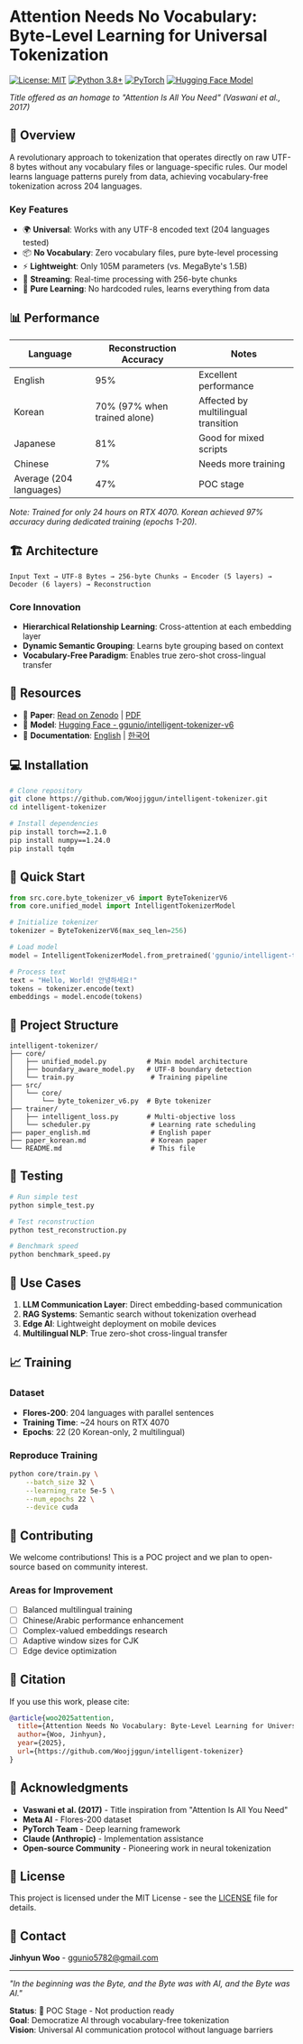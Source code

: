 # Attention Needs No Vocabulary: Byte-Level Learning for Universal Tokenization

[![License: MIT](https://img.shields.io/badge/License-MIT-yellow.svg)](https://opensource.org/licenses/MIT)
[![Python 3.8+](https://img.shields.io/badge/python-3.8+-blue.svg)](https://www.python.org/downloads/)
[![PyTorch](https://img.shields.io/badge/PyTorch-2.1-red.svg)](https://pytorch.org/)
[![Hugging Face Model](https://img.shields.io/badge/%F0%9F%A4%97%20Model-ggunio%2Fintelligent--tokenizer--v6-orange)](https://huggingface.co/ggunio/intelligent-tokenizer-v6)

*Title offered as an homage to "Attention Is All You Need" (Vaswani et al., 2017)*

## 🚀 Overview

A revolutionary approach to tokenization that operates directly on raw UTF-8 bytes without any vocabulary files or language-specific rules. Our model learns language patterns purely from data, achieving vocabulary-free tokenization across 204 languages.

### Key Features
- 🌍 **Universal**: Works with any UTF-8 encoded text (204 languages tested)
- 📦 **No Vocabulary**: Zero vocabulary files, pure byte-level processing
- ⚡ **Lightweight**: Only 105M parameters (vs. MegaByte's 1.5B)
- 🔄 **Streaming**: Real-time processing with 256-byte chunks
- 🎯 **Pure Learning**: No hardcoded rules, learns everything from data

## 📊 Performance

| Language | Reconstruction Accuracy | Notes |
|----------|------------------------|-------|
| English | 95% | Excellent performance |
| Korean | 70% (97% when trained alone) | Affected by multilingual transition |
| Japanese | 81% | Good for mixed scripts |
| Chinese | 7% | Needs more training |
| Average (204 languages) | 47% | POC stage |

*Note: Trained for only 24 hours on RTX 4070. Korean achieved 97% accuracy during dedicated training (epochs 1-20).*

## 🏗️ Architecture

```
Input Text → UTF-8 Bytes → 256-byte Chunks → Encoder (5 layers) → Decoder (6 layers) → Reconstruction
```

### Core Innovation
- **Hierarchical Relationship Learning**: Cross-attention at each embedding layer
- **Dynamic Semantic Grouping**: Learns byte grouping based on context
- **Vocabulary-Free Paradigm**: Enables true zero-shot cross-lingual transfer

## 🔗 Resources

- 📄 **Paper**: [Read on Zenodo]([coming-soon](https://zenodo.org/records/17116281?token=eyJhbGciOiJIUzUxMiJ9.eyJpZCI6ImIyNWZiYTQyLWNiNGEtNDBmNi1iNTczLWVkMDJlNDI1YTQ1OSIsImRhdGEiOnt9LCJyYW5kb20iOiI0OWJkZWMzMjJjZTc3OTIwMTk4NTJlNTY1YmNjOGU1ZiJ9.Z_hXEp160tWBD5Qe2laQv1vhS4Js2a0R5BMWYs2PTG5vJMrc8l-BmPAIMya9O_HiN85jYZp-WOMOHg_DTHrg2A)) | [PDF](Intelligent%20Tokenizer.pdf)
- 🤗 **Model**: [Hugging Face - ggunio/intelligent-tokenizer-v6](https://huggingface.co/ggunio/intelligent-tokenizer-v6)
- 📝 **Documentation**: [English](paper_english.md) | [한국어](paper_korean.md)

## 💻 Installation

```bash
# Clone repository
git clone https://github.com/Woojjggun/intelligent-tokenizer.git
cd intelligent-tokenizer

# Install dependencies
pip install torch==2.1.0
pip install numpy==1.24.0
pip install tqdm
```

## 🚀 Quick Start

```python
from src.core.byte_tokenizer_v6 import ByteTokenizerV6
from core.unified_model import IntelligentTokenizerModel

# Initialize tokenizer
tokenizer = ByteTokenizerV6(max_seq_len=256)

# Load model
model = IntelligentTokenizerModel.from_pretrained('ggunio/intelligent-tokenizer-v6')

# Process text
text = "Hello, World! 안녕하세요!"
tokens = tokenizer.encode(text)
embeddings = model.encode(tokens)
```

## 📁 Project Structure

```
intelligent-tokenizer/
├── core/
│   ├── unified_model.py          # Main model architecture
│   ├── boundary_aware_model.py   # UTF-8 boundary detection
│   └── train.py                   # Training pipeline
├── src/
│   └── core/
│       └── byte_tokenizer_v6.py  # Byte tokenizer
├── trainer/
│   ├── intelligent_loss.py       # Multi-objective loss
│   └── scheduler.py               # Learning rate scheduling
├── paper_english.md               # English paper
├── paper_korean.md                # Korean paper
└── README.md                      # This file
```

## 🧪 Testing

```python
# Run simple test
python simple_test.py

# Test reconstruction
python test_reconstruction.py

# Benchmark speed
python benchmark_speed.py
```

## 🎯 Use Cases

1. **LLM Communication Layer**: Direct embedding-based communication
2. **RAG Systems**: Semantic search without tokenization overhead
3. **Edge AI**: Lightweight deployment on mobile devices
4. **Multilingual NLP**: True zero-shot cross-lingual transfer

## 📈 Training

### Dataset
- **Flores-200**: 204 languages with parallel sentences
- **Training Time**: ~24 hours on RTX 4070
- **Epochs**: 22 (20 Korean-only, 2 multilingual)

### Reproduce Training
```bash
python core/train.py \
    --batch_size 32 \
    --learning_rate 5e-5 \
    --num_epochs 22 \
    --device cuda
```

## 🤝 Contributing

We welcome contributions! This is a POC project and we plan to open-source based on community interest.

### Areas for Improvement
- [ ] Balanced multilingual training
- [ ] Chinese/Arabic performance enhancement
- [ ] Complex-valued embeddings research
- [ ] Adaptive window sizes for CJK
- [ ] Edge device optimization

## 📖 Citation

If you use this work, please cite:

```bibtex
@article{woo2025attention,
  title={Attention Needs No Vocabulary: Byte-Level Learning for Universal Tokenization},
  author={Woo, Jinhyun},
  year={2025},
  url={https://github.com/Woojjggun/intelligent-tokenizer}
}
```

## 🙏 Acknowledgments

- **Vaswani et al. (2017)** - Title inspiration from "Attention Is All You Need"
- **Meta AI** - Flores-200 dataset
- **PyTorch Team** - Deep learning framework
- **Claude (Anthropic)** - Implementation assistance
- **Open-source Community** - Pioneering work in neural tokenization

## 📝 License

This project is licensed under the MIT License - see the [LICENSE](LICENSE) file for details.

## 📧 Contact

**Jinhyun Woo** - ggunio5782@gmail.com

---

*"In the beginning was the Byte, and the Byte was with AI, and the Byte was AI."*

**Status**: 🚧 POC Stage - Not production ready  
**Goal**: Democratize AI through vocabulary-free tokenization  
**Vision**: Universal AI communication protocol without language barriers
